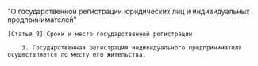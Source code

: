 "О государственной регистрации юридических лиц и индивидуальных предпринимателей"

	[Статья 8] Сроки и место государственной регистрации

		3. Государственная регистрация индивидуального предпринимателя осуществляется по месту его жительства.


